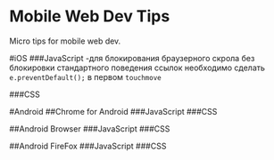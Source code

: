 Mobile Web Dev Tips
===================

Micro tips for mobile web dev.


#iOS
###JavaScript
-для блокирования браузерного скрола без блокировки стандартного  поведения ссылок необходимо сделать `e.preventDefault();` в первом `touchmove`

###CSS

#Android
##Chrome for Android
###JavaScript
###CSS

##Android Browser
###JavaScript
###CSS

##Android FireFox
###JavaScript
###CSS
